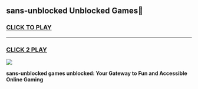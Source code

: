 
## sans-unblocked Unblocked Games👋
<h3>
<a href="https://news.freeplayer.one?title=sans-unblocked&ref=16F">CLICK TO PLAY</a></h3>
<hr>

<h3>
<a href="https://news.freeplayer.one?title=sans-unblocked&ref=16F">CLICK 2 PLAY</a>
  
</h3>

<a href="https://news.freeplayer.one?title=sans-unblocked&ref=16F/"><img src="https://clearcache.store/games.png"></a>


**sans-unblocked games unblocked: Your Gateway to Fun and Accessible Online Gaming**
